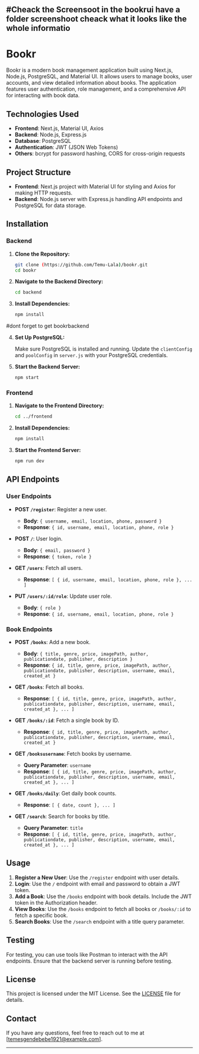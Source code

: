 #Cheack the Screensoot in the bookrui have a folder screenshoot cheack what it looks like the whole informatio 
---

# Bookr

Bookr is a modern book management application built using Next.js, Node.js, PostgreSQL, and Material UI. It allows users to manage books, user accounts, and view detailed information about books. The application features user authentication, role management, and a comprehensive API for interacting with book data.

## Technologies Used

- **Frontend**: Next.js, Material UI, Axios
- **Backend**: Node.js, Express.js
- **Database**: PostgreSQL
- **Authentication**: JWT (JSON Web Tokens)
- **Others**: bcrypt for password hashing, CORS for cross-origin requests

## Project Structure

- **Frontend**: Next.js project with Material UI for styling and Axios for making HTTP requests.
- **Backend**: Node.js server with Express.js handling API endpoints and PostgreSQL for data storage.

## Installation

### Backend

1. **Clone the Repository:**

   ```bash
   git clone (https://github.com/Temu-Lala)/bookr.git
   cd bookr
   ```

2. **Navigate to the Backend Directory:**

   ```bash
   cd backend
   ```

3. **Install Dependencies:**

   ```bash
   npm install
   ```
#dont forget to get bookrbackend 

4. **Set Up PostgreSQL:**
   
   Make sure PostgreSQL is installed and running. Update the `clientConfig` and `poolConfig` in `server.js` with your PostgreSQL credentials.

5. **Start the Backend Server:**

   ```bash
   npm start
   ```

### Frontend

1. **Navigate to the Frontend Directory:**

   ```bash
   cd ../frontend
   ```

2. **Install Dependencies:**

   ```bash
   npm install
   ```

3. **Start the Frontend Server:**

   ```bash
   npm run dev
   ```

## API Endpoints

### User Endpoints

- **POST `/register`**: Register a new user.
  - **Body**: `{ username, email, location, phone, password }`
  - **Response**: `{ id, username, email, location, phone, role }`

- **POST `/`**: User login.
  - **Body**: `{ email, password }`
  - **Response**: `{ token, role }`

- **GET `/users`**: Fetch all users.
  - **Response**: `[ { id, username, email, location, phone, role }, ... ]`

- **PUT `/users/:id/role`**: Update user role.
  - **Body**: `{ role }`
  - **Response**: `{ id, username, email, location, phone, role }`

### Book Endpoints

- **POST `/books`**: Add a new book.
  - **Body**: `{ title, genre, price, imagePath, author, publicationdate, publisher, description }`
  - **Response**: `{ id, title, genre, price, imagePath, author, publicationdate, publisher, description, username, email, created_at }`

- **GET `/books`**: Fetch all books.
  - **Response**: `[ { id, title, genre, price, imagePath, author, publicationdate, publisher, description, username, email, created_at }, ... ]`

- **GET `/books/:id`**: Fetch a single book by ID.
  - **Response**: `{ id, title, genre, price, imagePath, author, publicationdate, publisher, description, username, email, created_at }`

- **GET `/booksusername`**: Fetch books by username.
  - **Query Parameter**: `username`
  - **Response**: `[ { id, title, genre, price, imagePath, author, publicationdate, publisher, description, username, email, created_at }, ... ]`

- **GET `/books/daily`**: Get daily book counts.
  - **Response**: `[ { date, count }, ... ]`

- **GET `/search`**: Search for books by title.
  - **Query Parameter**: `title`
  - **Response**: `[ { id, title, genre, price, imagePath, author, publicationdate, publisher, description, username, email, created_at }, ... ]`

## Usage

1. **Register a New User**: Use the `/register` endpoint with user details.
2. **Login**: Use the `/` endpoint with email and password to obtain a JWT token.
3. **Add a Book**: Use the `/books` endpoint with book details. Include the JWT token in the Authorization header.
4. **View Books**: Use the `/books` endpoint to fetch all books or `/books/:id` to fetch a specific book.
5. **Search Books**: Use the `/search` endpoint with a title query parameter.

## Testing

For testing, you can use tools like Postman to interact with the API endpoints. Ensure that the backend server is running before testing.

## License

This project is licensed under the MIT License. See the [LICENSE](LICENSE) file for details.

## Contact

If you have any questions, feel free to reach out to me at [temesgendebebe1921@example.com].

---

